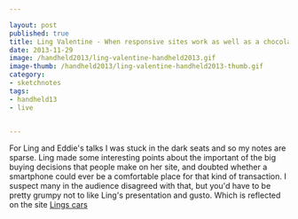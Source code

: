 ```yaml
---

layout: post
published: true
title: Ling Valentine - When responsive sites work as well as a chocolate iPhone
date: 2013-11-29
image: /handheld2013/ling-valentine-handheld2013.gif
image-thumb: /handheld2013/ling-valentine-handheld2013-thumb.gif
category:
- sketchnotes
tags:
- handheld13
- live


---
```



For Ling and Eddie's talks I was stuck in the dark seats and so my notes are sparse. Ling made some interesting points about the important of the big buying decisions that people make on her site, and doubted whether a smartphone could ever be a comfortable place for that kind of transaction. I suspect many in the audience disagreed with that, but you'd have to be pretty grumpy not to like Ling's presentation and gusto. Which is reflected on the site <a href="http://www.lingscars.com/">Lings cars</a>
